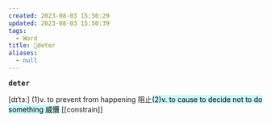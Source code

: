 ```yaml
---
created: 2023-08-03 15:50:29
updated: 2023-08-03 15:50:39
tags:
  - Word
title: 📖deter
aliases:
  - null
---
```


<pre><strong>deter</strong></pre>
[dɪˈtɜ:]
(1)v. to prevent from happening 阻⽌<mark style="background: #ABF7F7A6;">(2)v. to cause to decide not to do something 威慑</mark>
[[constrain]]
